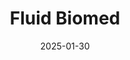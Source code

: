 ---  
layout: startup_page  
title: "Fluid Biomed"  
id: "fluidbiomed.com"  
permalink: "/fluidbiomedfluidbiomed.com01302025/"  
website: "https://www.fluidbiomed.com/"  
funding_round: "Series A"  
funding_amount: "$27M"  
investors: "Amplitude Ventures, IAG Capital Partners, ShangBay Capital, METIS Innovative, An undisclosed industry leader, LifeArc Ventures"  
about: "Fluid Biomed Inc. is a clinical-stage medical device company advancing the first hybrid polymer-metal stent to treat brain aneurysms."  
markets: "Medtech, Medical Device, Health Care"  
hq: "Calgary, Alberta, Canada"  
founded_year: "2012"  
linkedin: "https://www.linkedin.com/company/fluid-biomed-inc"  
twitter: "https://twitter.com/FluidBiomed"  
instagram: ""  
facebook: ""  
crunchbase: "https://www.crunchbase.com/organization/fluid-biotech"  
pitchbook: "https://pitchbook.com/profiles/company/435771-82"  

date_display: "30-Jan-2025"  
date: "2025-01-30"

# SEO Optimization  
meta_title: "Fluid Biomed - Series A Funding ($27M)"  
meta_description: "Fluid Biomed, Fluid Biomed Inc. is a clinical-stage medical device company advancing the first hybrid polymer-metal stent to treat brain aneurysms...."  
meta_keywords: "Fluid Biomed, Medtech, Medical Device, Health Care, Series A funding"  
canonical_url: "https://startup.projectstartups.com/fluidbiomedfluidbiomed.com01302025/"  
---